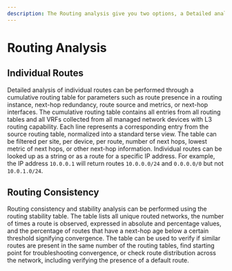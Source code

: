 ```yaml
---
description: The Routing analysis give you two options, a Detailed analysis of individual routes or a Routing consistency and stability analysis.
---
```


# Routing Analysis

## Individual Routes

Detailed analysis of individual routes can be performed through a
cumulative routing table for parameters such as route presence in a
routing instance, next-hop redundancy, route source and metrics, or next-hop
interfaces. The cumulative routing table contains all entries from all
routing tables and all VRFs collected from all managed network devices
with L3 routing capability. Each line represents a corresponding entry
from the source routing table, normalized into a standard terse view.
The table can be filtered per site, per device, per route, number of next
hops, lowest metric of next hops, or other next-hop information.
Individual routes can be looked up as a string or as a route for a
specific IP address. For example, the IP address `10.0.0.1` will return
routes `10.0.0.0/24` and `0.0.0.0/0` but not `10.0.1.0/24`.

## Routing Consistency

Routing consistency and stability analysis can be performed using the
routing stability table. The table lists all unique routed networks, the
number of times a route is observed, expressed in absolute and percentage
values, and the percentage of routes that have a next-hop age below a certain
threshold signifying convergence. The table can be used to verify if
similar routes are present in the same number of the routing tables,
find starting point for troubleshooting convergence, or check route
distribution across the network, including verifying the presence of a
default route.
